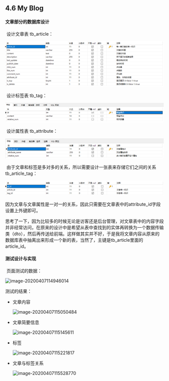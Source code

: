 

## 4.6 My Blog

#### 文章部分的数据库设计

​		设计文章表 tb_article：

![image-20200406143343932](image-20200406143343932.png)

​		设计标签表 tb_tag：

![image-20200406143455468](image-20200406143455468.png)

​		设计属性表 tb_attribute：

![image-20200406143925590](image-20200406143925590.png)

​		由于文章和标签是多对多的关系，所以需要设计一张表来存储它们之间的关系 tb_article_tag：

![image-20200406143547851](image-20200406143547851.png)

​		因为文章与文章属性是一对一的关系，因此只需要在文章表中的attribute_id字段设置上外键即可。

​		思考了一下，因为比较多的时候无论是访客还是后台管理，对文章表中的内容字段并非经常访问，在原来的设计中是希望从表中查找到的实体再转换为一个数据传输类（dto），然后再传送给前端。这样做其实并不好，于是我将文章内容从原来的数据库表中抽离出来形成一个新的表，当然了，主键是tb_article里面的article_id。

#### 测试设计与实现

​		页面测试的数据：

![image-20200407114946014](C:\Users\Administrator\AppData\Roaming\Typora\typora-user-images\image-20200407114946014.png)

测试的结果：

 * 文章内容

   ![image-20200407115050484](C:\Users\Administrator\AppData\Roaming\Typora\typora-user-images\image-20200407115050484.png)

 * 文章简要信息

   ![image-20200407115145611](C:\Users\Administrator\AppData\Roaming\Typora\typora-user-images\image-20200407115145611.png)

 * 标签

   ![image-20200407115221817](C:\Users\Administrator\AppData\Roaming\Typora\typora-user-images\image-20200407115221817.png)

 * 文章与标签关系

   ![image-20200407115528770](C:\Users\Administrator\AppData\Roaming\Typora\typora-user-images\image-20200407115528770.png)

   

